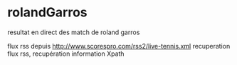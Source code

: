 # rolandGarros
resultat en direct des match de roland garros

flux rss depuis http://www.scorespro.com/rss2/live-tennis.xml
recuperation flux rss, recupération information Xpath
